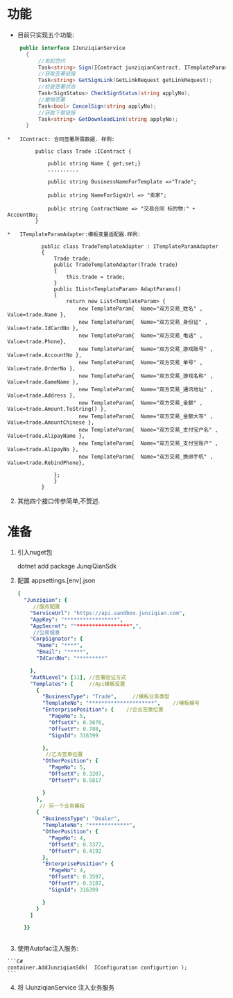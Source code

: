 # 功能

*    目前只实现五个功能:
  ```C#
      public interface IJunziqianService
        {
            //发起签约
            Task<string> Sign(IContract junziqianContract, ITemplateParamAdapter templateParamAdapter);
            //获取签署链接
            Task<string> GetSignLink(GetLinkRequest getLinkRequest);
            //检查签署状态
            Task<SignStatus> CheckSignStatus(string applyNo);
            //撤销签署
            Task<bool> CancelSign(string applyNo);
            //获取下载链接
            Task<string> GetDownloadLink(string applyNo);
        }
```
    *   IContract: 合同签署所需数据. 样例:

             public class Trade :IContract {
                 
                 public string Name { get;set;}
                 ..........

                 public string BusinessNameForTemplate =>"Trade";

                 public string NameForSignUrl => "卖家";

                 public string ContractName => "交易合同 标的物:" + AccountNo;
             }

    *   ITemplateParamAdapter:模板变量适配器.样例:

               public class TradeTemplateAdapter : ITemplateParamAdapter
               {
                   Trade trade;
                   public TradeTemplateAdapter(Trade trade)
                   {
                       this.trade = trade;
                   }
                   public IList<TemplateParam> AdaptParams()
                   {
                       return new List<TemplateParam> {
                           new TemplateParam{  Name="双方交易_姓名" , Value=trade.Name },
                           new TemplateParam{  Name="双方交易_身份证" , Value=trade.IdCardNo },
                           new TemplateParam{  Name="双方交易_电话" , Value=trade.Phone},
                           new TemplateParam{  Name="双方交易_游戏账号" , Value=trade.AccountNo },
                           new TemplateParam{  Name="双方交易_单号" , Value=trade.OrderNo },
                           new TemplateParam{  Name="双方交易_游戏名称" , Value=trade.GameName },
                           new TemplateParam{  Name="双方交易_通讯地址" , Value=trade.Address },
                           new TemplateParam{  Name="双方交易_金额" , Value=trade.Amount.ToString() },
                           new TemplateParam{  Name="双方交易_金额大写" , Value=trade.AmountChinese },
                           new TemplateParam{  Name="双方交易_支付宝户名" , Value=trade.AlipayName },
                           new TemplateParam{  Name="双方交易_支付宝账户" , Value=trade.AlipayNo },
                           new TemplateParam{  Name="双方交易_换绑手机" , Value=trade.RebindPhone},

                   };
                   }
               }

2.   其他四个接口传参简单,不赘述.

# 准备

1.   引入nuget包

        dotnet add package JunqiQianSdk

2.  配置 appsettings.\[env].json

    ```yml
    {
      "Junziqian": {
         //服务配置
        "ServiceUrl": "https://api.sandbox.junziqian.com", 
        "AppKey": "*****************",
        "AppSecret": ""*****************",",
         //公司信息
        "CorpSignator": {
          "Name": "****",
          "Email": "*****",
          "IdCardNo": "*********"

        },
        "AuthLevel": [11], //签署验证方式
        "Templates": [     //Api模板设置
          {
            "BusinessType": "Trade",     //模板业务类型
            "TemplateNo": "*********************",    //模板编号
            "EnterprisePosition": {    //企业签章位置
              "PageNo": 5,
              "OffsetX": 0.3676,
              "OffsetY": 0.788,
              "SignId": 316399

            },
             //乙方签章位置
            "OtherPosition": {
              "PageNo": 5,
              "OffsetX": 0.3207,
              "OffsetY": 0.5817

            }
          },
           // 另一个业务模板
          {
            "BusinessType": "Dealer",
            "TemplateNo": "*************",
            "OtherPosition": {
              "PageNo": 4,
              "OffsetX": 0.3377,
              "OffsetY": 0.4192
            },
            "EnterprisePosition": {
              "PageNo": 4,
              "OffsetX": 0.3597,
              "OffsetY": 0.3187,
              "SignId": 316399

            }
          }
        ]

      }}
      
    ```

3.   使用Autofac注入服务:

    ```C#
    container.AddJunziqianSdk(  IConfiguration configurtion );
    ```

4. 将 IJunziqianService 注入业务服务



